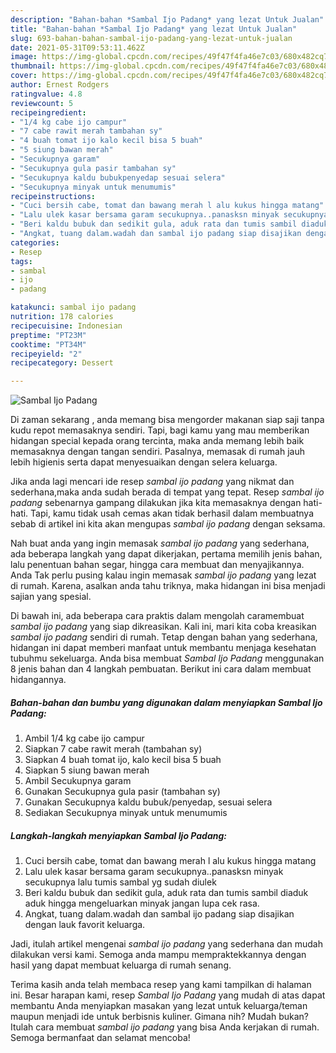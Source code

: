 ```yaml
---
description: "Bahan-bahan *Sambal Ijo Padang* yang lezat Untuk Jualan"
title: "Bahan-bahan *Sambal Ijo Padang* yang lezat Untuk Jualan"
slug: 693-bahan-bahan-sambal-ijo-padang-yang-lezat-untuk-jualan
date: 2021-05-31T09:53:11.462Z
image: https://img-global.cpcdn.com/recipes/49f47f4fa46e7c03/680x482cq70/sambal-ijo-padang-foto-resep-utama.jpg
thumbnail: https://img-global.cpcdn.com/recipes/49f47f4fa46e7c03/680x482cq70/sambal-ijo-padang-foto-resep-utama.jpg
cover: https://img-global.cpcdn.com/recipes/49f47f4fa46e7c03/680x482cq70/sambal-ijo-padang-foto-resep-utama.jpg
author: Ernest Rodgers
ratingvalue: 4.8
reviewcount: 5
recipeingredient:
- "1/4 kg cabe ijo campur"
- "7 cabe rawit merah tambahan sy"
- "4 buah tomat ijo kalo kecil bisa 5 buah"
- "5 siung bawan merah"
- "Secukupnya garam"
- "Secukupnya gula pasir tambahan sy"
- "Secukupnya kaldu bubukpenyedap sesuai selera"
- "Secukupnya minyak untuk menumumis"
recipeinstructions:
- "Cuci bersih cabe, tomat dan bawang merah l alu kukus hingga matang"
- "Lalu ulek kasar bersama garam secukupnya..panasksn minyak secukupnya lalu tumis sambal yg sudah diulek"
- "Beri kaldu bubuk dan sedikit gula, aduk rata dan tumis sambil diaduk aduk hingga mengeluarkan minyak jangan lupa cek rasa."
- "Angkat, tuang dalam.wadah dan sambal ijo padang siap disajikan dengan lauk favorit keluarga."
categories:
- Resep
tags:
- sambal
- ijo
- padang

katakunci: sambal ijo padang 
nutrition: 178 calories
recipecuisine: Indonesian
preptime: "PT23M"
cooktime: "PT34M"
recipeyield: "2"
recipecategory: Dessert

---
```



![*Sambal Ijo Padang*](https://img-global.cpcdn.com/recipes/49f47f4fa46e7c03/680x482cq70/sambal-ijo-padang-foto-resep-utama.jpg)

Di zaman  sekarang , anda memang bisa mengorder makanan siap saji tanpa kudu repot memasaknya sendiri. Tapi, bagi kamu yang mau memberikan hidangan special kepada orang tercinta, maka anda memang lebih baik memasaknya dengan tangan sendiri. Pasalnya, memasak di rumah jauh lebih higienis serta dapat menyesuaikan dengan selera keluarga.

Jika anda lagi mencari ide resep *sambal ijo padang* yang nikmat dan sederhana,maka anda sudah berada di tempat yang tepat. Resep *sambal ijo padang*  sebenarnya gampang dilakukan jika kita memasaknya dengan hati-hati. Tapi, kamu tidak usah cemas akan tidak berhasil dalam membuatnya 
sebab di artikel ini kita akan mengupas *sambal ijo padang* dengan seksama.  



Nah buat anda yang ingin memasak *sambal ijo padang* yang sederhana, ada beberapa langkah yang dapat dikerjakan, pertama memilih jenis bahan, lalu penentuan bahan segar, hingga cara membuat dan menyajikannya. Anda Tak perlu pusing kalau ingin memasak *sambal ijo padang* yang lezat di rumah. Karena, asalkan anda  tahu triknya, maka hidangan ini bisa menjadi sajian yang spesial.

Di bawah ini, ada beberapa cara praktis  dalam mengolah caramembuat *sambal ijo padang* yang siap dikreasikan. Kali ini, mari kita coba kreasikan *sambal ijo padang* sendiri di rumah. Tetap dengan bahan yang sederhana, hidangan ini dapat memberi manfaat untuk membantu menjaga kesehatan tubuhmu sekeluarga. Anda bisa membuat *Sambal Ijo Padang* menggunakan 8 jenis bahan dan 4 langkah pembuatan. Berikut ini cara dalam membuat hidangannya.

<!--inarticleads1-->

##### Bahan-bahan dan bumbu yang digunakan dalam menyiapkan *Sambal Ijo Padang*:

1. Ambil 1/4 kg cabe ijo campur
1. Siapkan 7 cabe rawit merah (tambahan sy)
1. Siapkan 4 buah tomat ijo, kalo kecil bisa 5 buah
1. Siapkan 5 siung bawan merah
1. Ambil Secukupnya garam
1. Gunakan Secukupnya gula pasir (tambahan sy)
1. Gunakan Secukupnya kaldu bubuk/penyedap, sesuai selera
1. Sediakan Secukupnya minyak untuk menumumis




<!--inarticleads2-->

##### Langkah-langkah menyiapkan *Sambal Ijo Padang*:

1. Cuci bersih cabe, tomat dan bawang merah l alu kukus hingga matang
1. Lalu ulek kasar bersama garam secukupnya..panasksn minyak secukupnya lalu tumis sambal yg sudah diulek
1. Beri kaldu bubuk dan sedikit gula, aduk rata dan tumis sambil diaduk aduk hingga mengeluarkan minyak jangan lupa cek rasa.
1. Angkat, tuang dalam.wadah dan sambal ijo padang siap disajikan dengan lauk favorit keluarga.




Jadi, itulah artikel mengenai  *sambal ijo padang*  yang sederhana dan mudah dilakukan versi kami. Semoga anda mampu mempraktekkannya dengan hasil yang dapat membuat keluarga di rumah senang. 

Terima kasih anda telah membaca resep yang kami tampilkan di halaman ini. Besar harapan kami, resep  *Sambal Ijo Padang* yang mudah di atas dapat membantu Anda menyiapkan masakan yang lezat untuk keluarga/teman maupun menjadi ide untuk berbisnis kuliner. Gimana nih? Mudah bukan? Itulah cara membuat *sambal ijo padang* yang bisa Anda kerjakan di rumah. Semoga bermanfaat dan selamat mencoba!

